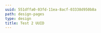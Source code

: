 ```yaml
---
uuid: 551dffa0-03fd-11ea-8acf-03338d950b8a
path: design-pages
type: design
title: Test 2 UUID
---
```


